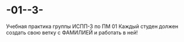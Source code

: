 # -01--3-
Учебная практика группы ИСПП-3 по ПМ 01 
Каждый студен должен создать свою ветку с ФАМИЛИЕЙ и работать в ней!

